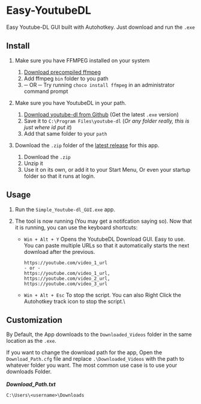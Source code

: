 # Easy-YoutubeDL
Easy Youtube-DL GUI built with Autohotkey. Just download and run the `.exe`

## Install
1. Make sure you have FFMPEG installed on your system
   1. [Download precompiled ffmpeg](https://www.gyan.dev/ffmpeg/builds/)
   2. Add ffmpeg `bin` folder to you path
   3. ─ OR ─ Try running `choco install ffmpeg` in an administrator command prompt

2. Make sure you have YoutubeDL in your path.
   1. [Download youtube-dl from Github](https://github.com/ytdl-org/youtube-dl/releases) (Get the latest `.exe` version)
   2. Save it to `C:\Program Files\youtube-dl` (*Or any folder really, this is just where id put it*)
   3. Add that same folder to your `path`

3. Download the `.zip` folder of the [latest release](https://github.com/Awbmilne/Simple-YoutubeDL-GUI/releases) for this app.
   1. Download the `.zip`
   2. Unzip it
   3. Use it on its own, or add it to your Start Menu, Or even your startup folder so that it runs at login.

## Usage
1. Run the `Simple_Youtube-dl_GUI.exe` app.

1. The tool is now running (You may get a notifcation saying so). Now that it is running, you can use the keyboard shortcuts:
    - `Win + Alt + Y` Opens the YoutubeDL Download GUI. Easy to use. You can paste multiple URLs so that it automatically starts the next download after the previous.
        ```text
        https://youtube.com/video_1_url
        - or -
        https://youtube.com/video_1_url, https://youtube.com/video_2_url, https://youtube.com/video_3_url
        ```
    - `Win + Alt + Esc` To stop the script. You can also Right Click the Autohotkey track icon to stop the script.\

## Customization
By Default, the App downloads to the `Downloaded_Videos` folder in the same location as the `.exe`.

If you want to change the download path for the app, Open the `Download_Path.cfg` file and replace `.\Downloaded_Videos` with the path to whatever folder you want. The most common use case is to use your downloads Folder.\
\
***Download_Path.txt***
```text
C:\Users\<username>\Downloads
```